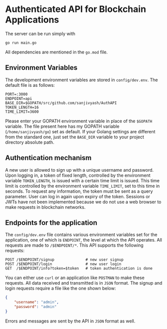 # Authenticated API for Blockchain Applications

The server can be run simply with 
```
go run main.go
```
All dependencies are mentioned in the ```go.mod``` file.

## Environment Variables
The development environment variables are stored in ```config/dev.env```. The default file is as follows:
```
PORT=:3000
ENDPOINT=api
BASE_DIR=$GOPATH/src/github.com/sanjivyash/AuthAPI
TOKEN_LENGTH=16
TIME_LIMIT=3600
```
Please enter your GOPATH environment variable in place of the ```$GOPATH``` variable. The file present here has my GOPATH variable (```/home/sanjivyash/go```) set as default. If your Golang settings are different from the standard one, just set the ```BASE_DIR``` variable to your project directory absolute path.

## Authentication mechanism
A new user is allowed to sign up with a unique username and password. Upon logging in, a token of fixed length, controlled by the environment variable ```TOKEN_LENGTH```, is issued with a certain time limit is issued. This time limit is controlled by the environment variable ```TIME_LIMIT```, set to this time in seconds. To request any information, the token must be sent as a query parameter. User can log in again upon expiry of the token. Sessions or JWTs have not been implemented because we do not use a web browser to make requests in blockchain networks. 

## Endpoints for the application
The ```config/dev.env``` file contains various environment variables set for the application, one of which is ```ENDPOINT```, the level at which the API operates. All requests are made to ```/$ENDPOINT/*```. This API supports the following requests:
```
POST /$ENDPOINT/signup              # new user signup
POST /$ENDPOINT/login               # new user login
GET  /$ENDPOINT/info?token=$token   # token authentication is done
```
You can either use ```curl``` or an application like ```POSTMAN``` to make these requests. All data received and transmitted is in ```JSON``` format. The signup and login requests require a file like the one shown below:
```json
{
    "username": "admin",
    "password": "admin"
}
```
Errors and messages are sent by the API in ```JSON``` format as well. 

